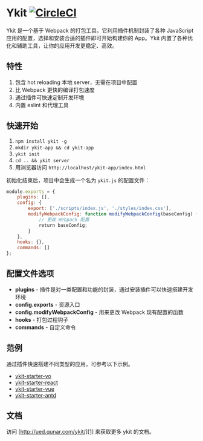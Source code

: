 # Ykit [![CircleCI](https://circleci.com/gh/YMFE/ykit.svg?style=shield)](https://circleci.com/gh/YMFE/ykit)

Ykit 是一个基于 Webpack 的打包工具，它利用插件机制封装了各种 JavaScript 应用的配置，选择和安装合适的插件即可开始构建你的 App。Ykit 内置了各种优化和辅助工具，让你的应用开发更稳定、高效。

## 特性

1. 包含 hot reloading 本地 server，无需在项目中配置
2. 比 Webpack 更快的编译打包速度
3. 通过插件可快速定制开发环境
4. 内置 eslint 和代理工具

## 快速开始

1. `npm install ykit -g`
2. `mkdir ykit-app && cd ykit-app`
3. `ykit init`
4. `cd .. && ykit server`
5. 用浏览器访问 `http://localhost/ykit-app/index.html`

初始化结束后，项目中会生成一个名为 `ykit.js` 的配置文件：

```javascript
module.exports = {
    plugins: [],
    config: {
        export: ['./scripts/index.js', './styles/index.css'],
        modifyWebpackConfig: function modifyWebpackConfig(baseConfig) {
            // 更改 Webpack 配置
            return baseConfig;
        }
    },
    hooks: {},
    commands: []
};
```

## 配置文件选项

- **plugins** - 插件是对一类配置和功能的封装，通过安装插件可以快速搭建开发环境
- **config.exports** - 资源入口
- **config.modifyWebpackConfig** - 用来更改 Webpack 现有配置的函数
- **hooks** - 打包过程钩子
- **commands** - 自定义命令

## 范例

通过插件快速搭建不同类型的应用，可参考以下示例。

- [ykit-starter-yo][2]
- [ykit-starter-react][3]
- [ykit-starter-vue][4]
- [ykit-starter-antd][5]

## 文档

访问 [http://ued.qunar.com/ykit/][1] 来获取更多 ykit 的文档。

[1]: http://ued.qunar.com/ykit/index.html
[2]: https://github.com/roscoe054/ykit-starter-yo
[3]: https://github.com/roscoe054/ykit-starter-react
[4]: https://github.com/roscoe054/ykit-starter-vue
[5]: https://github.com/roscoe054/ykit-starter-antd
